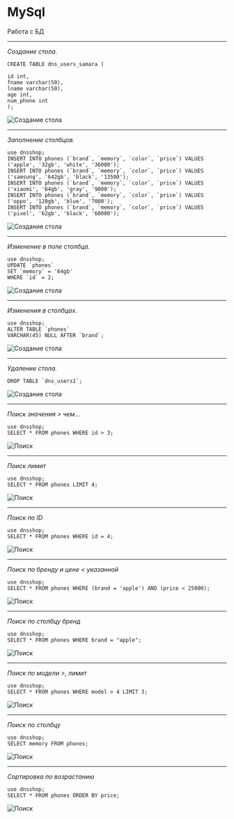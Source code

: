 # MySql
Работа с БД
___

_Создание стола._
```mysql
CREATE TABLE dns_users_samara (

id int,
fname varchar(50),
lname varchar(50),
age int,
num_phone int
);
```
![Создание стола](https://github.com/AlexandrKorablev/MySql/blob/main/mySQL%20(5).png)
___
_Заполнение столбцов._
```mysql
use dnsshop;
INSERT INTO phones (`brand`, `memory`, `color`, `price`) VALUES ('apple', '32gb', 'white', '36000');
INSERT INTO phones (`brand`, `memory`, `color`, `price`) VALUES ('samsung', '642gb', 'black', '13500');
INSERT INTO phones (`brand`, `memory`, `color`, `price`) VALUES ('xiaomi', '64gb', 'gray', '9000');
INSERT INTO phones (`brand`, `memory`, `color`, `price`) VALUES ('oppo', '128gb', 'blue', '7000');
INSERT INTO phones (`brand`, `memory`, `color`, `price`) VALUES ('pixel', '62gb', 'black', '60000');
```
![Создание стола](https://github.com/AlexandrKorablev/MySql/blob/main/mySQL%20(2).png)
___
_Изменение в поле столбца._
```mysql
use dnsshop;
UPDATE `phones`
SET `memory` = '64gb'
WHERE `id` = 2;
```
![Создание стола](https://github.com/AlexandrKorablev/MySql/blob/main/mySQL%20(3).png)
___
_Изменения в столбцах._
```mysql
use dnsshop;
ALTER TABLE `phones`
VARCHAR(45) NULL AFTER `brand`;
```
![Создание стола](https://github.com/AlexandrKorablev/MySql/blob/main/mySQL%20(4).png)
___
_Удаление стола._
```mysql
DROP TABLE `dns_users1`;
```
![Создание стола](https://github.com/AlexandrKorablev/MySql/blob/main/mySQL%20(1).png)
___
_Поиск значения > чем..._
```mysql
use dnsshop;
SELECT * FROM phones WHERE id > 3;
```
![Поиск](https://github.com/AlexandrKorablev/MySql/blob/main/mySQL%20(6).png)
___
_Поиск лимит_
```mysql
use dnsshop;
SELECT * FROM phones LIMIT 4;
```
![Поиск](https://github.com/AlexandrKorablev/MySql/blob/main/mySQL%20(7).png)
___
_Поиск по ID_
```mysql
use dnsshop;
SELECT * FROM phones WHERE id = 4;
```
![Поиск](https://github.com/AlexandrKorablev/MySql/blob/main/mySQL%20(8).png)
___
_Поиск по бренду и цене < указанной_
```mysql
use dnsshop;
SELECT * FROM phones WHERE (brand = 'apple') AND (price < 25000);
```
![Поиск](https://github.com/AlexandrKorablev/MySql/blob/main/mySQL%20(9).png)
___
_Поиск по столбцу бренд_
```mysql
use dnsshop;
SELECT * FROM phones WHERE brand = "apple";
```
![Поиск](https://github.com/AlexandrKorablev/MySql/blob/main/mySQL%20(10).png)
___
_Поиск по модели >, лимит_
```mysql
use dnsshop;
SELECT * FROM phones WHERE model > 4 LIMIT 3;
```
![Поиск](https://github.com/AlexandrKorablev/MySql/blob/main/mySQL%20(11).png)
___
_Поиск по столбцу_
```mysql
use dnsshop;
SELECT memory FROM phones;
```
![Поиск](https://github.com/AlexandrKorablev/MySql/blob/main/mySQL%20(12).png)
___
_Сортировка по возрастанию_
```mysql
use dnsshop;
SELECT * FROM phones ORDER BY price;
```
![Поиск](https://github.com/AlexandrKorablev/MySql/blob/main/mySQL%20(13).png)
